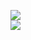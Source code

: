 [![](https://img.shields.io/badge/Made%20With-Github%20Spray-lightgrey.svg?style=for-the-badge&logo=github)](https://github.com/Annihil/github-spray#9052)  
[![](https://i.imgur.com/2DrTn0Z.gif)](https://github.com/Annihil/github-spray)